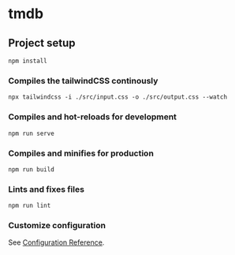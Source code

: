 # tmdb

## Project setup

```
npm install
```

### Compiles the tailwindCSS continously

```
npx tailwindcss -i ./src/input.css -o ./src/output.css --watch
```

### Compiles and hot-reloads for development

```
npm run serve
```

### Compiles and minifies for production

```
npm run build
```

### Lints and fixes files

```
npm run lint
```

### Customize configuration

See [Configuration Reference](https://cli.vuejs.org/config/).
